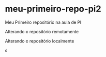 # meu-primeiro-repo-pi2
Meu Primeiro repositório na aula de PI


Alterando o repositório remotamente


Alterando o repositório localmente

s